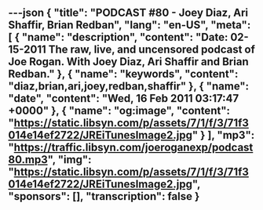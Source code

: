 ---json
{
  "title": "PODCAST #80 - Joey Diaz, Ari Shaffir, Brian Redban",
  "lang": "en-US",
  "meta": [
    {
      "name": "description",
      "content": "Date: 02-15-2011 The raw, live, and uncensored podcast of Joe Rogan. With Joey Diaz, Ari Shaffir and Brian Redban."
    },
    {
      "name": "keywords",
      "content": "diaz,brian,ari,joey,redban,shaffir"
    },
    {
      "name": "date",
      "content": "Wed, 16 Feb 2011 03:17:47 +0000"
    },
    {
      "name": "og:image",
      "content": "https://static.libsyn.com/p/assets/7/1/f/3/71f3014e14ef2722/JREiTunesImage2.jpg"
    }
  ],
  "mp3": "https://traffic.libsyn.com/joeroganexp/podcast80.mp3",
  "img": "https://static.libsyn.com/p/assets/7/1/f/3/71f3014e14ef2722/JREiTunesImage2.jpg",
  "sponsors": [],
  "transcription": false
}
---
<episode-header />

<timemark seconds="0" />

<transcribe-call-to-action />

<episode-footer />